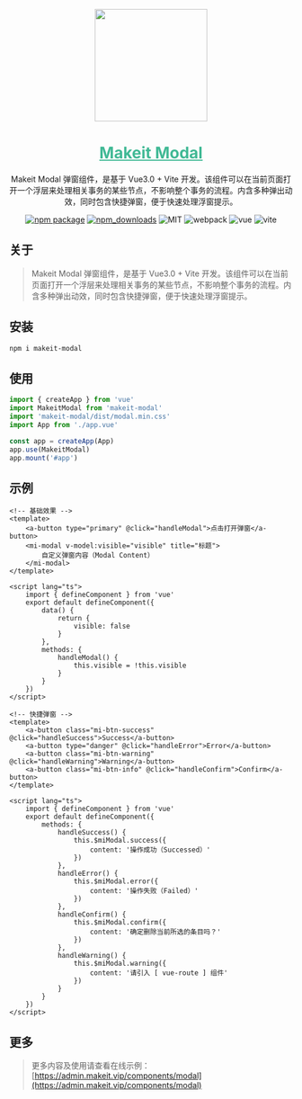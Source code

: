 <p align="center">
    <a href="https://admin.makeit.vip/">
        <img width="200" src="https://file.makeit.vip/MIIT/M00/00/00/ajRkHV7QkoCAeo6PAAARuoXj0Jc275.png">
    </a>
</p>

<h1 align="center" color="green">
    <a href="https://admin.makeit.vip/" target="_blank" style="color: #41b995">
        Makeit Modal
    </a>
</h1>

<div align="center">

Makeit Modal 弹窗组件，是基于 Vue3.0 + Vite 开发。该组件可以在当前页面打开一个浮层来处理相关事务的某些节点，不影响整个事务的流程。内含多种弹出动效，同时包含快捷弹窗，便于快速处理浮窗提示。

[![npm package](https://img.shields.io/npm/v/makeit-modal.svg?style=flat-square)](https://www.npmjs.org/package/modal)
[![npm_downloads](http://img.shields.io/npm/dm/makeit-modal.svg?style=flat-square)](http://www.npmtrends.com/makeit-modal)
![MIT](https://img.shields.io/badge/license-MIT-ff69b4.svg)
![webpack](https://img.shields.io/badge/webpack-5.17.0-orange.svg)
![vue](https://img.shields.io/badge/vue-3.0.5-green.svg)
![vite](https://img.shields.io/badge/vite-1.0.0-yellow.svg)

</div>

## 关于

> Makeit Modal 弹窗组件，是基于 Vue3.0 + Vite 开发。该组件可以在当前页面打开一个浮层来处理相关事务的某些节点，不影响整个事务的流程。内含多种弹出动效，同时包含快捷弹窗，便于快速处理浮窗提示。

## 安装

```bash
npm i makeit-modal
```

## 使用
```ts
import { createApp } from 'vue'
import MakeitModal from 'makeit-modal'
import 'makeit-modal/dist/modal.min.css'
import App from './app.vue'

const app = createApp(App)
app.use(MakeitModal)
app.mount('#app')
```

## 示例
```vue
<!-- 基础效果 -->
<template>
    <a-button type="primary" @click="handleModal">点击打开弹窗</a-button>
    <mi-modal v-model:visible="visible" title="标题">
        自定义弹窗内容（Modal Content）
    </mi-modal>
</template>

<script lang="ts">
    import { defineComponent } from 'vue'
    export default defineComponent({
        data() {
            return {
                visible: false
            }
        },
        methods: {
            handleModal() {
                this.visible = !this.visible
            }
        }
    })
</script>

<!-- 快捷弹窗 -->
<template>
    <a-button class="mi-btn-success" @click="handleSuccess">Success</a-button>
    <a-button type="danger" @click="handleError">Error</a-button>
    <a-button class="mi-btn-warning" @click="handleWarning">Warning</a-button>
    <a-button class="mi-btn-info" @click="handleConfirm">Confirm</a-button>
</template>

<script lang="ts">
    import { defineComponent } from 'vue'
    export default defineComponent({
        methods: {
            handleSuccess() {
                this.$miModal.success({
                    content: '操作成功（Successed）'
                })
            },
            handleError() {
                this.$miModal.error({
                    content: '操作失败（Failed）'
                })
            },
            handleConfirm() {
                this.$miModal.confirm({
                    content: '确定删除当前所选的条目吗？'
                })
            },
            handleWarning() {
                this.$miModal.warning({
                    content: '请引入 [ vue-route ] 组件'
                })
            }
        }
    })
</script>
```

## 更多
> 更多内容及使用请查看在线示例：[https://admin.makeit.vip/components/modal](https://admin.makeit.vip/components/modal)